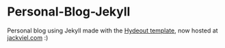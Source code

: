 # Personal-Blog-Jekyll
Personal blog using Jekyll made with the [Hydeout template](https://github.com/fongandrew/hydeout), now hosted at [jackviel.com](https://jackviel.com/) :)
